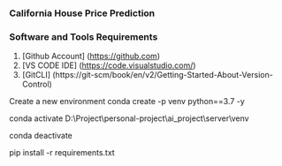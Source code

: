 ### California House Price Prediction

### Software and Tools Requirements

1. [Github Account] (https://github.com)
2. [VS CODE IDE] (https://code.visualstudio.com/)
3. [GitCLI] (https://git-scm/book/en/v2/Getting-Started-About-Version-Control)

Create a new environment
conda create -p venv python==3.7 -y

conda activate D:\Project\personal-project\ai_project\server\venv

conda deactivate

pip install -r requirements.txt